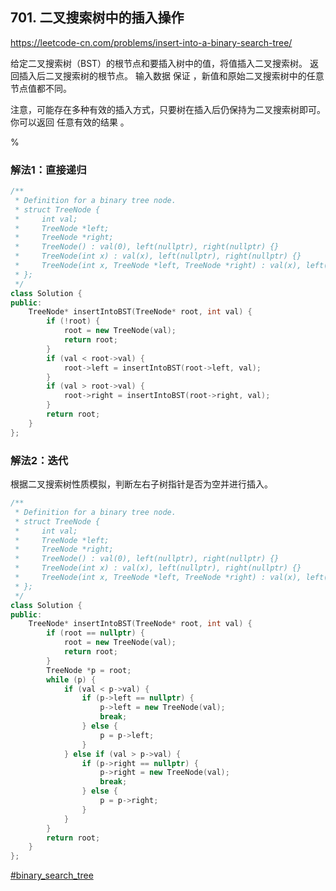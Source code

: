 ## 701. 二叉搜索树中的插入操作

https://leetcode-cn.com/problems/insert-into-a-binary-search-tree/

给定二叉搜索树（BST）的根节点和要插入树中的值，将值插入二叉搜索树。 返回插入后二叉搜索树的根节点。 输入数据 保证 ，新值和原始二叉搜索树中的任意节点值都不同。

注意，可能存在多种有效的插入方式，只要树在插入后仍保持为二叉搜索树即可。 你可以返回 任意有效的结果 。

%

### 解法1：直接递归

```cpp
/**
 * Definition for a binary tree node.
 * struct TreeNode {
 *     int val;
 *     TreeNode *left;
 *     TreeNode *right;
 *     TreeNode() : val(0), left(nullptr), right(nullptr) {}
 *     TreeNode(int x) : val(x), left(nullptr), right(nullptr) {}
 *     TreeNode(int x, TreeNode *left, TreeNode *right) : val(x), left(left), right(right) {}
 * };
 */
class Solution {
public:
    TreeNode* insertIntoBST(TreeNode* root, int val) {
        if (!root) {
            root = new TreeNode(val);
            return root;
        }
        if (val < root->val) {
            root->left = insertIntoBST(root->left, val);
        }
        if (val > root->val) {
            root->right = insertIntoBST(root->right, val);
        }
        return root;
    }
};
```

### 解法2：迭代

根据二叉搜索树性质模拟，判断左右子树指针是否为空并进行插入。

```cpp
/**
 * Definition for a binary tree node.
 * struct TreeNode {
 *     int val;
 *     TreeNode *left;
 *     TreeNode *right;
 *     TreeNode() : val(0), left(nullptr), right(nullptr) {}
 *     TreeNode(int x) : val(x), left(nullptr), right(nullptr) {}
 *     TreeNode(int x, TreeNode *left, TreeNode *right) : val(x), left(left), right(right) {}
 * };
 */
class Solution {
public:
    TreeNode* insertIntoBST(TreeNode* root, int val) {
        if (root == nullptr) {
            root = new TreeNode(val);
            return root;
        }
        TreeNode *p = root;
        while (p) {
            if (val < p->val) {
                if (p->left == nullptr) {
                    p->left = new TreeNode(val);
                    break;
                } else {
                    p = p->left;
                }
            } else if (val > p->val) {
                if (p->right == nullptr) {
                    p->right = new TreeNode(val);
                    break;
                } else {
                    p = p->right;
                }
            }
        }
        return root;
    }
};
```

[#binary_search_tree]()